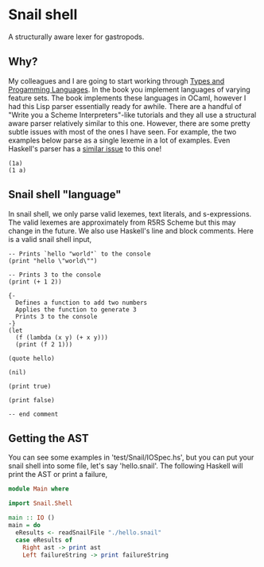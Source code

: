 # Snail shell

A structurally aware lexer for gastropods.

## Why?

My colleagues and I are going to start working through [Types and Progamming
Languages][tapl]. In the book you implement languages of varying feature sets.
The book implements these languages in OCaml, however I had this Lisp parser
essentially ready for awhile. There are a handful of "Write you a Scheme
Interpreters"-like tutorials and they all use a structural aware parser
relatively similar to this one. However, there are some pretty subtle issues
with most of the ones I have seen. For example, the two examples below parse as
a single lexeme in a lot of examples. Even Haskell's parser has a [similar issue][haskell-parse-issue]
to this one!

```
(1a)
(1 a)
```

## Snail shell "language"

In snail shell, we only parse valid lexemes, text literals, and s-expressions.
The valid lexemes are approximately from R5RS Scheme but this may change in the
future. We also use Haskell's line and block comments. Here is a valid snail
shell input,

```
-- Prints `hello "world"` to the console
(print "hello \"world\"")

-- Prints 3 to the console
(print (+ 1 2))

{-
  Defines a function to add two numbers
  Applies the function to generate 3
  Prints 3 to the console
-}
(let
  (f (lambda (x y) (+ x y)))
  (print (f 2 1)))

(quote hello)

(nil)

(print true)

(print false)

-- end comment
```

## Getting the AST

You can see some examples in 'test/Snail/IOSpec.hs', but you can put your snail
shell into some file, let's say 'hello.snail'. The following Haskell will print
the AST or print a failure,

```haskell
module Main where

import Snail.Shell

main :: IO ()
main = do
  eResults <- readSnailFile "./hello.snail"
  case eResults of
    Right ast -> print ast
    Left failureString -> print failureString
```

[tapl]: https://www.cis.upenn.edu/~bcpierce/tapl
[haskell-parse-issue]: https://twitter.com/chiroptical/status/1471568781906518018
